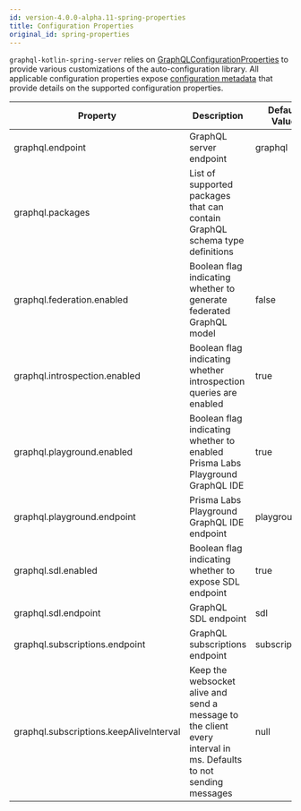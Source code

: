 ```yaml
---
id: version-4.0.0-alpha.11-spring-properties
title: Configuration Properties
original_id: spring-properties
---
```


`graphql-kotlin-spring-server` relies on [GraphQLConfigurationProperties](https://github.com/ExpediaGroup/graphql-kotlin/blob/master/graphql-kotlin-spring-server/src/main/kotlin/com/expediagroup/graphql/spring/GraphQLConfigurationProperties.kt)
to provide various customizations of the auto-configuration library. All applicable configuration properties expose [configuration
metadata](https://docs.spring.io/spring-boot/docs/current/reference/html/configuration-metadata.html) that provide
details on the supported configuration properties.

| Property | Description | Default Value |
|----------|-------------|---------------|
| graphql.endpoint | GraphQL server endpoint | graphql |
| graphql.packages | List of supported packages that can contain GraphQL schema type definitions | |
| graphql.federation.enabled | Boolean flag indicating whether to generate federated GraphQL model | false |
| graphql.introspection.enabled | Boolean flag indicating whether introspection queries are enabled | true |
| graphql.playground.enabled | Boolean flag indicating whether to enabled Prisma Labs Playground GraphQL IDE | true |
| graphql.playground.endpoint | Prisma Labs Playground GraphQL IDE endpoint | playground |
| graphql.sdl.enabled | Boolean flag indicating whether to expose SDL endpoint | true |
| graphql.sdl.endpoint | GraphQL SDL endpoint | sdl |
| graphql.subscriptions.endpoint | GraphQL subscriptions endpoint | subscriptions |
| graphql.subscriptions.keepAliveInterval | Keep the websocket alive and send a message to the client every interval in ms. Defaults to not sending messages | null |
